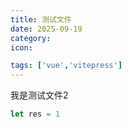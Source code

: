 ```yaml
---
title: 测试文件
date: 2025-09-19
category:
icon: 

tags: ['vue','vitepress']
---
```



我是测试文件2

```js
let res = 1
```